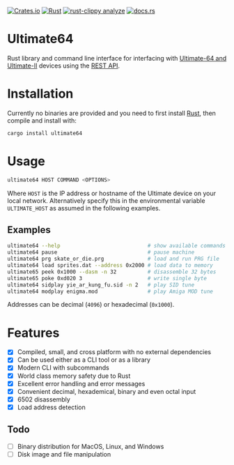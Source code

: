 [![Crates.io](https://img.shields.io/crates/v/ultimate64)](https://crates.io/crates/ultimate64)
[![Rust](https://github.com/mlund/ultimate64/actions/workflows/rust.yml/badge.svg)](https://github.com/mlund/ultimate64/actions/workflows/rust.yml)
[![rust-clippy analyze](https://github.com/mlund/ultimate64/actions/workflows/rust-clippy.yml/badge.svg)](https://github.com/mlund/ultimate64/actions/workflows/rust-clippy.yml)
[![docs.rs](https://img.shields.io/docsrs/ultimate64)](https://docs.rs/ultimate64/latest/ultimate64)

# Ultimate64

Rust library and command line interface for interfacing with [Ultimate-64 and Ultimate-II](https://ultimate64.com) devices using
the [REST API](https://1541u-documentation.readthedocs.io/en/latest/api/api_calls.html).

# Installation

Currently no binaries are provided and you need to first install [Rust](https://www.rust-lang.org/tools/install),
then compile and install with:

~~~ bash
cargo install ultimate64
~~~

# Usage

~~~ bash
ultimate64 HOST COMMAND <OPTIONS>
~~~

Where `HOST` is the IP address or hostname of the Ultimate device on your local network.
Alternatively specify this in the environmental variable `ULTIMATE_HOST` as
assumed in the following examples.

## Examples

~~~ bash
ultimate64 --help                            # show available commands
ultimate64 pause                             # pause machine
ultimate64 prg skate_or_die.prg              # load and run PRG file
ultimate64 load sprites.dat --address 0x2000 # load data to memory
ultimate65 peek 0x1000 --dasm -n 32          # disassemble 32 bytes
ultimate65 poke 0xd020 3                     # write single byte
ultimate64 sidplay yie_ar_kung_fu.sid -n 2   # play SID tune
ultimate64 modplay enigma.mod                # play Amiga MOD tune
~~~

Addresses can be decimal (`4096`) or hexadecimal (`0x1000`).

# Features

- [x] Compiled, small, and cross platform with no external dependencies
- [x] Can be used either as a CLI tool or as a library
- [x] Modern CLI with subcommands
- [x] World class memory safety due to Rust
- [x] Excellent error handling and error messages
- [x] Convenient decimal, hexademical, binary and even octal input
- [x] 6502 disassembly
- [x] Load address detection

## Todo

- [ ] Binary distribution for MacOS, Linux, and Windows
- [ ] Disk image and file manipulation
